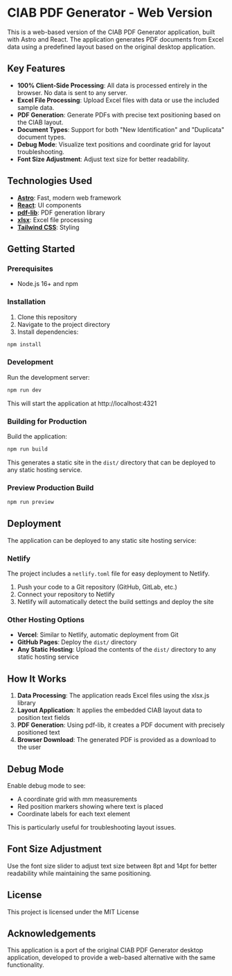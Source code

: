 # CIAB PDF Generator - Web Version

This is a web-based version of the CIAB PDF Generator application, built with Astro and React. The application generates PDF documents from Excel data using a predefined layout based on the original desktop application.

## Key Features

- **100% Client-Side Processing**: All data is processed entirely in the browser. No data is sent to any server.
- **Excel File Processing**: Upload Excel files with data or use the included sample data.
- **PDF Generation**: Generate PDFs with precise text positioning based on the CIAB layout.
- **Document Types**: Support for both "New Identification" and "Duplicata" document types.
- **Debug Mode**: Visualize text positions and coordinate grid for layout troubleshooting.
- **Font Size Adjustment**: Adjust text size for better readability.

## Technologies Used

- **[Astro](https://astro.build/)**: Fast, modern web framework
- **[React](https://reactjs.org/)**: UI components
- **[pdf-lib](https://pdf-lib.js.org/)**: PDF generation library
- **[xlsx](https://sheetjs.com/)**: Excel file processing
- **[Tailwind CSS](https://tailwindcss.com/)**: Styling

## Getting Started

### Prerequisites

- Node.js 16+ and npm

### Installation

1. Clone this repository
2. Navigate to the project directory
3. Install dependencies:

```bash
npm install
```

### Development

Run the development server:

```bash
npm run dev
```

This will start the application at http://localhost:4321

### Building for Production

Build the application:

```bash
npm run build
```

This generates a static site in the `dist/` directory that can be deployed to any static hosting service.

### Preview Production Build

```bash
npm run preview
```

## Deployment

The application can be deployed to any static site hosting service:

### Netlify

The project includes a `netlify.toml` file for easy deployment to Netlify.

1. Push your code to a Git repository (GitHub, GitLab, etc.)
2. Connect your repository to Netlify
3. Netlify will automatically detect the build settings and deploy the site

### Other Hosting Options

- **Vercel**: Similar to Netlify, automatic deployment from Git
- **GitHub Pages**: Deploy the `dist/` directory
- **Any Static Hosting**: Upload the contents of the `dist/` directory to any static hosting service

## How It Works

1. **Data Processing**: The application reads Excel files using the xlsx.js library
2. **Layout Application**: It applies the embedded CIAB layout data to position text fields
3. **PDF Generation**: Using pdf-lib, it creates a PDF document with precisely positioned text
4. **Browser Download**: The generated PDF is provided as a download to the user

## Debug Mode

Enable debug mode to see:

- A coordinate grid with mm measurements
- Red position markers showing where text is placed
- Coordinate labels for each text element

This is particularly useful for troubleshooting layout issues.

## Font Size Adjustment

Use the font size slider to adjust text size between 8pt and 14pt for better readability while maintaining the same positioning.

## License

This project is licensed under the MIT License

## Acknowledgements

This application is a port of the original CIAB PDF Generator desktop application, developed to provide a web-based alternative with the same functionality. 